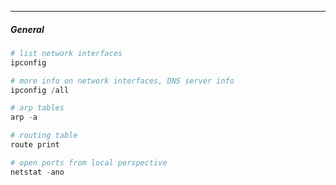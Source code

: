 -- -
##### General
```powershell
# list network interfaces
ipconfig

# more info on network interfaces, DNS server info
ipconfig /all

# arp tables
arp -a

# routing table
route print

# open ports from local perspective
netstat -ano
```